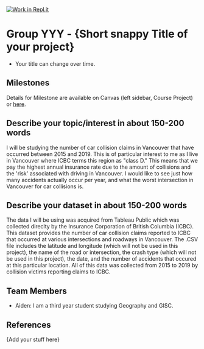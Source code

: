 [![Work in Repl.it](https://classroom.github.com/assets/work-in-replit-14baed9a392b3a25080506f3b7b6d57f295ec2978f6f33ec97e36a161684cbe9.svg)](https://classroom.github.com/online_ide?assignment_repo_id=311312&assignment_repo_type=GroupAssignmentRepo)
# Group YYY - {Short snappy Title of your project}

- Your title can change over time.

## Milestones

Details for Milestone are available on Canvas (left sidebar, Course Project) or [here](https://firas.moosvi.com/courses/data301/project/milestone01.html).

## Describe your topic/interest in about 150-200 words

I will be studying the number of car collision claims in Vancouver that have occurred between 2015 and 2019. This is of particular interest to me as I live in Vancouver where ICBC terms this region as "class D." This means that we pay the highest annual insurance rate due to the amount of collisions and the 'risk' associated with driving in Vancouver. I would like to see just how many accidents actually occur per year, and what the worst intersection in Vancouver for car collisions is. 

## Describe your dataset in about 150-200 words

The data I will be using was acquired from Tableau Public which was collected direclty by the Insurance Corporation of British Columbia (ICBC). This dataset provides the number of car collision claims reported to ICBC that occurred at various intersections and roadways in Vancouver. The .CSV file includes the latitude and longitude (which will not be used in this project), the name of the road or intersection, the crash type (which will not be used in this project), the date, and the number of accidents that occured at this particular location. All of this data was collected from 2015 to 2019 by collision victims reporting claims to ICBC.

## Team Members

- Aiden: I am a third year student studying Geography and GISC.


## References

{Add your stuff here}
